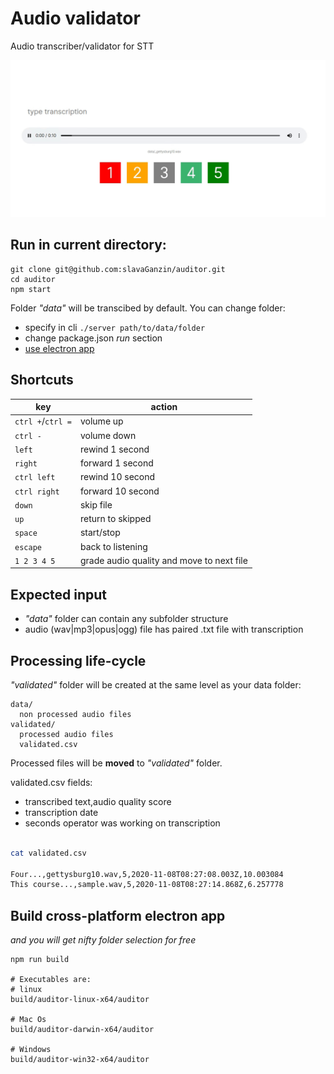 # Audio validator


Audio transcriber/validator for STT

![](demo.gif)

## Run in current directory:
```
git clone git@github.com:slavaGanzin/auditor.git
cd auditor
npm start
```

Folder *"data"* will be transcibed by default.
You can change folder:
  - specify in cli `./server path/to/data/folder`
  - change package.json *run* section
  - [use electron app](##build-cross-platform-electron-app)


## Shortcuts
|key|action|
|---|---|
`ctrl +`/`ctrl =` | volume up
`ctrl -` | volume down
`left` | rewind 1 second
`right` | forward 1 second
`ctrl left` | rewind 10 second
`ctrl right` | forward 10 second
`down` | skip file
`up` | return to skipped
`space` | start/stop
`escape` | back to listening
`1 2 3 4 5` | grade audio quality and move to next file


## Expected input

- *"data"* folder can contain any subfolder structure
- audio (wav|mp3|opus|ogg) file has paired .txt file with transcription


## Processing life-cycle

*"validated"* folder will be created at the same level as your data folder:
```
data/
  non processed audio files
validated/
  processed audio files
  validated.csv

```
Processed files will be **moved** to *"validated"* folder.

validated.csv fields:
- transcribed text,audio quality score
- transcription date
- seconds operator was working on transcription

```sh

cat validated.csv

Four...,gettysburg10.wav,5,2020-11-08T08:27:08.003Z,10.003084
This course...,sample.wav,5,2020-11-08T08:27:14.868Z,6.257778

```

## Build cross-platform electron app
*and you will get nifty folder selection for free*

```
npm run build

# Executables are:
# linux
build/auditor-linux-x64/auditor

# Mac Os
build/auditor-darwin-x64/auditor

# Windows
build/auditor-win32-x64/auditor
```
